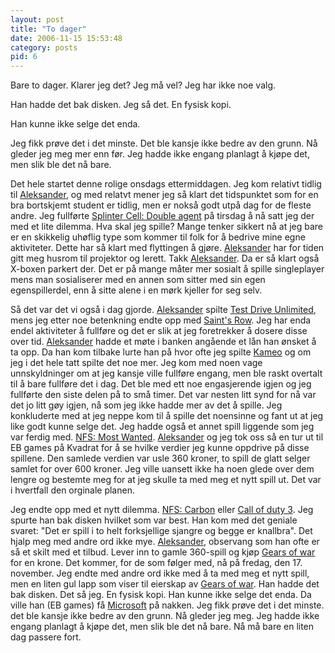 ```yaml
---
layout: post
title: "To dager"
date: 2006-11-15 15:53:48
category: posts
pid: 6
---
```

Bare to dager. Klarer jeg det? Jeg må vel? Jeg har ikke noe valg. 

Han hadde det bak disken. Jeg så det. En fysisk kopi.

Han kunne ikke selge det enda.

Jeg fikk prøve det i det minste. Det ble kansje ikke bedre av den grunn. Nå gleder jeg meg mer enn før. Jeg hadde ikke engang planlagt å kjøpe det, men slik ble det nå bare. 

Det hele startet denne rolige onsdags ettermiddagen. Jeg kom relativt tidlig til [Aleksander][1], og med relatvt mener jeg så klart det tidspunktet som for en bra bortskjemt student er tidlig, men er nokså godt utpå dag for de fleste andre. Jeg fullførte [Splinter Cell: Double agent][2] på tirsdag å nå satt jeg der med et lite dilemma. Hva skal jeg spille? Mange tenker sikkert nå at jeg bare er en skikkelig uhøflig type som kommer til folk for å bedrive mine egne aktiviteter. Dette har så klart med flyttingen å gjøre. [Aleksander][1] har for tiden gitt meg husrom til projektor og lerett. Takk [Aleksander][1]. Da er så klart også X-boxen parkert der. Det er på mange måter mer sosialt å spille singleplayer mens man sosialiserer med en annen som sitter med sin egen egenspillerdel, enn å sitte alene i en mørk kjeller for seg selv.

Så det var det vi også i dag gjorde. [Aleksander][1] spilte [Test Drive Unlimited][3], mens jeg etter noe betenkning endte opp med [Saint's Row][4]. Jeg har enda endel aktiviteter å fullføre og det er slik at jeg foretrekker å dosere disse over tid. [Aleksander][1] hadde et møte i banken angående et lån han ønsket å ta opp. Da han kom tilbake lurte han på hvor ofte jeg spilte [Kameo][5] og om jeg i det hele tatt spilte det noe mer. Jeg kom med noen vage unnskyldninger om at jeg kansje ville fullføre engang, men ble raskt overtalt til å bare fullføre det i dag. Det ble med ett noe engasjerende igjen og jeg fullførte den siste delen på to små timer. Det var nesten litt synd for nå var det jo litt gøy igjen, nå som jeg ikke hadde mer av det å spille. Jeg konkluderte med at jeg neppe kom til å spille det noensinne og fant ut at jeg like godt kunne selge det. Jeg hadde også et annet spill liggende som jeg var ferdig med. [NFS: Most Wanted][6]. [Aleksander][1] og jeg tok oss så en tur ut til EB games på Kvadrat for å se hvilke verdier jeg kunne oppdrive på disse spillene. Den samlede verdien var usle 360 kroner, to spill de glatt selger samlet for over 600 kroner. Jeg ville uansett ikke ha noen glede over dem lengre og bestemte meg for at jeg skulle ta med meg et nytt spill ut. Det var i hvertfall den orginale planen.

Jeg endte opp med et nytt dilemma. [NFS: Carbon][7] eller [Call of duty 3][8]. Jeg spurte han bak disken hvilket som var best. Han kom med det geniale svaret: "Det er spill i to helt forksjellige sjangre og begge er knallbra". Det hjalp meg med andre ord ikke mye. [Aleksander][1], observang som han ofte er så et skilt med et tilbud. Lever inn to gamle 360-spill og kjøp [Gears of war][9] for en krone. Det kommer, for de som følger med, nå på fredag, den 17. november. Jeg endte med andre ord ikke med å ta med meg et nytt spill, men en liten gul lapp som viser til eierskap av [Gears of war][9]. Han hadde det bak disken. Det så jeg. En fysisk kopi. Han kunne ikke selge det enda. Da ville han (EB games) få [Microsoft][10] på nakken. Jeg fikk prøve det i det minste. det ble kansje ikke bedre av den grunn. Nå gleder jeg meg. Jeg hadde ikke engang planlagt å kjøpe det, men slik ble det nå bare. Nå må bare en liten dag passere fort.

 [1]: http://amvfx.com
 [2]: http://www.tothegame.com/game.asp?id=4078
 [3]: http://www.tothegame.com/game.asp?id=4194
 [4]: http://www.tothegame.com/game.asp?id=4306
 [5]: http://www.tothegame.com/game.asp?id=4303
 [6]: http://www.tothegame.com/game.asp?id=4301
 [7]: http://www.tothegame.com/game.asp?id=5670
 [8]: http://www.tothegame.com/game.asp?id=5446
 [9]: http://www.tothegame.com/game.asp?id=4305
 [10]: http://www.microsoft.com/
